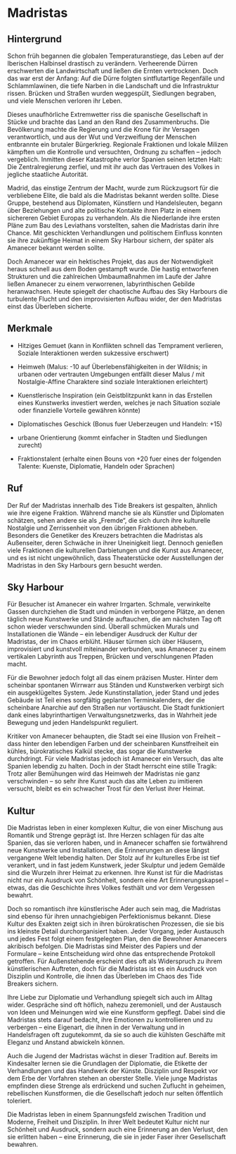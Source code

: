 # Madristas
## Hintergrund

Schon früh begannen die globalen Temperaturanstiege, das Leben auf der Iberischen Halbinsel drastisch zu verändern. Verheerende Dürren erschwerten die Landwirtschaft und ließen die Ernten vertrocknen. Doch das war erst der Anfang: Auf die Dürre folgten sintflutartige Regenfälle und Schlammlawinen, die tiefe Narben in die Landschaft und die Infrastruktur rissen. Brücken und Straßen wurden weggespült, Siedlungen begraben, und viele Menschen verloren ihr Leben.

Dieses unaufhörliche Extremwetter riss die spanische Gesellschaft in Stücke und brachte das Land an den Rand des Zusammenbruchs. Die Bevölkerung machte die Regierung und die Krone für ihr Versagen verantwortlich, und aus der Wut und Verzweiflung der Menschen entbrannte ein brutaler Bürgerkrieg. Regionale Fraktionen und lokale Milizen kämpften um die Kontrolle und versuchten, Ordnung zu schaffen – jedoch vergeblich. Inmitten dieser Katastrophe verlor Spanien seinen letzten Halt: Die Zentralregierung zerfiel, und mit ihr auch das Vertrauen des Volkes in jegliche staatliche Autorität.

Madrid, das einstige Zentrum der Macht, wurde zum Rückzugsort für die verbliebene Elite, die bald als die Madristas bekannt werden sollte. Diese Gruppe, bestehend aus Diplomaten, Künstlern und Handelsleuten, begann über Beziehungen und alte politische Kontakte ihren Platz in einem sichereren Gebiet Europas zu verhandeln. Als die Niederlande ihre ersten Pläne zum Bau des Leviathans vorstellten, sahen die Madristas darin ihre Chance. Mit geschickten Verhandlungen und politischem Einfluss konnten sie ihre zukünftige Heimat in einem Sky Harbour sichern, der später als Amanecer bekannt werden sollte.

Doch Amanecer war ein hektisches Projekt, das aus der Notwendigkeit heraus schnell aus dem Boden gestampft wurde. Die hastig entworfenen Strukturen und die zahlreichen Umbaumaßnahmen im Laufe der Jahre ließen Amanecer zu einem verworrenen, labyrinthischen Gebilde heranwachsen. Heute spiegelt der chaotische Aufbau des Sky Harbours die turbulente Flucht und den improvisierten Aufbau wider, der den Madristas einst das Überleben sicherte. 


## Merkmale

- Hitziges Gemuet (kann in Konflikten schnell das Temprament verlieren, Soziale Interaktionen werden sukzessive erschwert)
- Heimweh (Malus: -10 auf Überlebensfähigkeiten in der Wildnis; in urbanen oder vertrauten Umgebungen entfällt dieser Malus / mit Nostalgie-Affine Charaktere sind soziale Interaktionen erleichtert)

- Kuenstlerische Inspiration (ein Geistblitzpunkt kann in das Erstellen eines Kunstwerks investiert werden, welches je nach Situation soziale oder finanzielle Vorteile gewähren könnte)
- Diplomatisches Geschick (Bonus fuer Ueberzeugen und Handeln: +15)
- urbane Orientierung (kommt einfacher in Stadten und Siedlungen zurecht)

- Fraktionstalent (erhalte einen Bouns von +20 fuer eines der folgenden Talente: Kuenste, Diplomatie, Handeln oder Sprachen)


## Ruf

Der Ruf der Madristas innerhalb des Tide Breakers ist gespalten, ähnlich wie ihre eigene Fraktion. Während manche sie als Künstler und Diplomaten schätzen, sehen andere sie als „Fremde“, die sich durch ihre kulturelle Nostalgie und Zerrissenheit von den übrigen Fraktionen abheben. Besonders die Genetiker des Kreuzers betrachten die Madristas als Außenseiter, deren Schwäche in ihrer Uneinigkeit liegt. Dennoch genießen viele Fraktionen die kulturellen Darbietungen und die Kunst aus Amanecer, und es ist nicht ungewöhnlich, dass Theaterstücke oder Ausstellungen der Madristas in den Sky Harbours gern besucht werden.

## Sky Harbour

Für Besucher ist Amanecer ein wahrer Irrgarten. Schmale, verwinkelte Gassen durchziehen die Stadt und münden in verborgene Plätze, an denen täglich neue Kunstwerke und Stände auftauchen, die am nächsten Tag oft schon wieder verschwunden sind. Überall schmücken Murals und Installationen die Wände – ein lebendiger Ausdruck der Kultur der Madristas, der im Chaos erblüht. Häuser türmen sich über Häusern, improvisiert und kunstvoll miteinander verbunden, was Amanecer zu einem vertikalen Labyrinth aus Treppen, Brücken und verschlungenen Pfaden macht.

Für die Bewohner jedoch folgt all das einem präzisen Muster. Hinter dem scheinbar spontanen Wirrwarr aus Ständen und Kunstwerken verbirgt sich ein ausgeklügeltes System. Jede Kunstinstallation, jeder Stand und jedes Gebäude ist Teil eines sorgfältig geplanten Terminkalenders, der die scheinbare Anarchie auf den Straßen nur vortäuscht. Die Stadt funktioniert dank eines labyrinthartigen Verwaltungsnetzwerks, das in Wahrheit jede Bewegung und jeden Handelspunkt reguliert.

Kritiker von Amanecer behaupten, die Stadt sei eine Illusion von Freiheit – dass hinter den lebendigen Farben und der scheinbaren Kunstfreiheit ein kühles, bürokratisches Kalkül stecke, das sogar die Kunstwerke durchdringt. Für viele Madristas jedoch ist Amanecer ein Versuch, das alte Spanien lebendig zu halten. Doch in der Stadt herrscht eine stille Tragik: Trotz aller Bemühungen wird das Heimweh der Madristas nie ganz verschwinden – so sehr ihre Kunst auch das alte Leben zu imitieren versucht, bleibt es ein schwacher Trost für den Verlust ihrer Heimat.

## Kultur
Die Madristas leben in einer komplexen Kultur, die von einer Mischung aus Romantik und Strenge geprägt ist. Ihre Herzen schlagen für das alte Spanien, das sie verloren haben, und in Amanecer schaffen sie fortwährend neue Kunstwerke und Installationen, die Erinnerungen an diese längst vergangene Welt lebendig halten. Der Stolz auf ihr kulturelles Erbe ist tief verankert, und in fast jedem Kunstwerk, jeder Skulptur und jedem Gemälde sind die Wurzeln ihrer Heimat zu erkennen. Ihre Kunst ist für die Madristas nicht nur ein Ausdruck von Schönheit, sondern eine Art Erinnerungskapsel – etwas, das die Geschichte ihres Volkes festhält und vor dem Vergessen bewahrt.

Doch so romantisch ihre künstlerische Ader auch sein mag, die Madristas sind ebenso für ihren unnachgiebigen Perfektionismus bekannt. Diese Kultur des Exakten zeigt sich in ihren bürokratischen Prozessen, die sie bis ins kleinste Detail durchorganisiert haben. Jeder Vorgang, jeder Austausch und jedes Fest folgt einem festgelegten Plan, den die Bewohner Amanecers akribisch befolgen. Die Madristas sind Meister des Papiers und der Formulare – keine Entscheidung wird ohne das entsprechende Protokoll getroffen. Für Außenstehende erscheint dies oft als Widerspruch zu ihrem künstlerischen Auftreten, doch für die Madristas ist es ein Ausdruck von Disziplin und Kontrolle, die ihnen das Überleben im Chaos des Tide Breakers sichern.

Ihre Liebe zur Diplomatie und Verhandlung spiegelt sich auch im Alltag wider. Gespräche sind oft höflich, nahezu zeremoniell, und der Austausch von Ideen und Meinungen wird wie eine Kunstform gepflegt. Dabei sind die Madristas stets darauf bedacht, ihre Emotionen zu kontrollieren und zu verbergen – eine Eigenart, die ihnen in der Verwaltung und in Handelsfragen oft zugutekommt, da sie so auch die kühlsten Geschäfte mit Eleganz und Anstand abwickeln können.

Auch die Jugend der Madristas wächst in dieser Tradition auf. Bereits im Kindesalter lernen sie die Grundlagen der Diplomatie, die Etikette der Verhandlungen und das Handwerk der Künste. Disziplin und Respekt vor dem Erbe der Vorfahren stehen an oberster Stelle. Viele junge Madristas empfinden diese Strenge als erdrückend und suchen Zuflucht in geheimen, rebellischen Kunstformen, die die Gesellschaft jedoch nur selten öffentlich toleriert.

Die Madristas leben in einem Spannungsfeld zwischen Tradition und Moderne, Freiheit und Disziplin. In ihrer Welt bedeutet Kultur nicht nur Schönheit und Ausdruck, sondern auch eine Erinnerung an den Verlust, den sie erlitten haben – eine Erinnerung, die sie in jeder Faser ihrer Gesellschaft bewahren.


